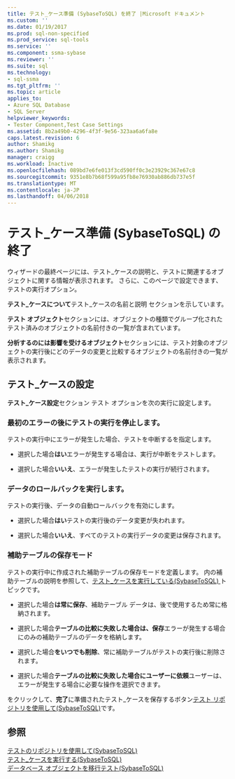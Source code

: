 ```yaml
---
title: テスト_ケース準備 (SybaseToSQL) を終了 |Microsoft ドキュメント
ms.custom: ''
ms.date: 01/19/2017
ms.prod: sql-non-specified
ms.prod_service: sql-tools
ms.service: ''
ms.component: ssma-sybase
ms.reviewer: ''
ms.suite: sql
ms.technology:
- sql-ssma
ms.tgt_pltfrm: ''
ms.topic: article
applies_to:
- Azure SQL Database
- SQL Server
helpviewer_keywords:
- Tester Component,Test Case Settings
ms.assetid: 8b2a49b0-4296-4f3f-9e56-323aa6a6fa8e
caps.latest.revision: 6
author: Shamikg
ms.author: Shamikg
manager: craigg
ms.workload: Inactive
ms.openlocfilehash: 089bd7e6fe013f3cd590ff0c3e23929c367e67c8
ms.sourcegitcommit: 9351e8b7b68f599a95fb8e76930ab886db737e5f
ms.translationtype: MT
ms.contentlocale: ja-JP
ms.lasthandoff: 04/06/2018
---
```

# <a name="finishing-test-case-preparation-sybasetosql"></a>テスト_ケース準備 (SybaseToSQL) の終了
ウィザードの最終ページには、テスト_ケースの説明と、テストに関連するオブジェクトに関する情報が表示されます。 さらに、このページで設定できます、テストの実行オプション。  
  
**テスト_ケースについて**テスト_ケースの名前と説明 セクションを示しています。  
  
**テスト オブジェクト**セクションには、オブジェクトの種類でグループ化されたテスト済みのオブジェクトの名前付きの一覧が含まれています。  
  
**分析するのには影響を受けるオブジェクト**セクションには、テスト対象のオブジェクトの実行後にどのデータの変更と比較するオブジェクトの名前付きの一覧が表示されます。  
  
## <a name="test-case-settings"></a>テスト_ケースの設定  
**テスト_ケース設定**セクション テスト オプションを次の実行に設定します。  
  
### <a name="stop-test-execution-after-first-failure"></a>最初のエラーの後にテストの実行を停止します。  
テストの実行中にエラーが発生した場合、テストを中断するを指定します。  
  
-   選択した場合**はい**エラーが発生する場合は、実行が中断をテストします。  
  
-   選択した場合**いいえ**、エラーが発生したテストの実行が続行されます。  
  
### <a name="perform-data-rollback"></a>データのロールバックを実行します。  
テストの実行後、データの自動ロールバックを有効にします。  
  
-   選択した場合**はい**テストの実行後のデータ変更が失われます。  
  
-   選択した場合**いいえ**、すべてのテストの実行データの変更は保存されます。  
  
### <a name="auxiliary-tables-saving-mode"></a>補助テーブルの保存モード  
テストの実行中に作成された補助テーブルの保存モードを定義します。 内の補助テーブルの説明を参照して、[テスト_ケースを実行している&#40;SybaseToSQL&#41; ](../../ssma/sybase/running-test-cases-sybasetosql.md)トピックです。  
  
-   選択した場合**は常に保存**、補助テーブル データは、後で使用するため常に格納されます。  
  
-   選択した場合**テーブルの比較に失敗した場合は、保存**エラーが発生する場合にのみの補助テーブルのデータを格納します。  
  
-   選択した場合**をいつでも削除**、常に補助テーブルがテストの実行後に削除されます。  
  
-   選択した場合**テーブルの比較に失敗した場合にユーザーに依頼**ユーザーは、エラーが発生する場合に必要な操作を選択できます。  
  
をクリックして、**完了**に準備されたテスト_ケースを保存するボタン[テスト リポジトリを使用して&#40;SybaseToSQL&#41;](../../ssma/sybase/using-test-repositories-sybasetosql.md)です。  
  
## <a name="see-also"></a>参照  
[テストのリポジトリを使用して&#40;SybaseToSQL&#41;](../../ssma/sybase/using-test-repositories-sybasetosql.md)  
[テスト_ケースを実行する&#40;SybaseToSQL&#41;](../../ssma/sybase/running-test-cases-sybasetosql.md)  
[データベース オブジェクトを移行テスト&#40;SybaseToSQL&#41;](../../ssma/sybase/testing-migrated-database-objects-sybasetosql.md)  
  
